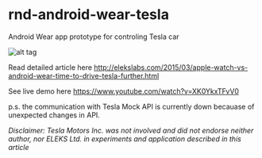 # rnd-android-wear-tesla
Android Wear app prototype for controling Tesla car

![alt tag](http://elekslabs.com/wp-content/uploads/2015/03/apple-watch-android-wear-for-tesla.png)

Read detailed article here <http://elekslabs.com/2015/03/apple-watch-vs-android-wear-time-to-drive-tesla-further.html>

See live demo here <https://www.youtube.com/watch?v=XK0YkxTFvV0> 

p.s. the communication with Tesla Mock API is currently down becauase of unexpected changes in API.

*Disclaimer: Tesla Motors Inc. was not involved and did not endorse neither author, nor ELEKS Ltd. in experiments and application described in this article*


